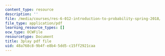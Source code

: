 ```yaml
---
content_type: resource
description: ''
file: /media/courses/res-6-012-introduction-to-probability-spring-2018/48a768c89b4fe8b45dd5c15ff2921caa_LVfIS8pBI6Y.pdf
file_type: application/pdf
learning_resource_types: []
ocw_type: OCWFile
resourcetype: Document
title: 3play pdf file
uid: 48a768c8-9b4f-e8b4-5dd5-c15ff2921caa
---
```

